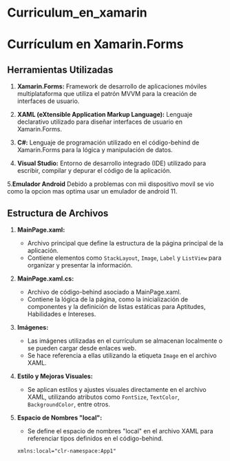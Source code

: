 # Curriculum_en_xamarin
# Currículum en Xamarin.Forms

## Herramientas Utilizadas

1. **Xamarin.Forms:** Framework de desarrollo de aplicaciones móviles multiplataforma que utiliza el patrón MVVM para la creación de interfaces de usuario.

2. **XAML (eXtensible Application Markup Language):** Lenguaje declarativo utilizado para diseñar interfaces de usuario en Xamarin.Forms.

3. **C#:** Lenguaje de programación utilizado en el código-behind de Xamarin.Forms para la lógica y manipulación de datos.

4. **Visual Studio:** Entorno de desarrollo integrado (IDE) utilizado para escribir, compilar y depurar el código de la aplicación.

5.**Emulador Android** Debido a problemas con mii dispositivo movil se vio como la opcion mas optima usar un emulador de android 11. 

## Estructura de Archivos

1. **MainPage.xaml:**
   - Archivo principal que define la estructura de la página principal de la aplicación.
   - Contiene elementos como `StackLayout`, `Image`, `Label` y `ListView` para organizar y presentar la información.

2. **MainPage.xaml.cs:**
   - Archivo de código-behind asociado a MainPage.xaml.
   - Contiene la lógica de la página, como la inicialización de componentes y la definición de listas estáticas para Aptitudes, Habilidades e Intereses.

3. **Imágenes:**
   - Las imágenes utilizadas en el currículum se almacenan localmente o se pueden cargar desde enlaces web.
   - Se hace referencia a ellas utilizando la etiqueta `Image` en el archivo XAML.

4. **Estilo y Mejoras Visuales:**
   - Se aplican estilos y ajustes visuales directamente en el archivo XAML, utilizando atributos como `FontSize`, `TextColor`, `BackgroundColor`, entre otros.

5. **Espacio de Nombres "local":**
   - Se define el espacio de nombres "local" en el archivo XAML para referenciar tipos definidos en el código-behind.

   ```xml
   xmlns:local="clr-namespace:App1"
